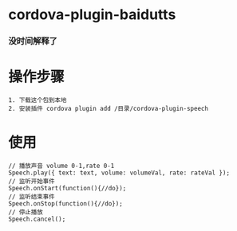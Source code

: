 # cordova-plugin-baidutts
### 没时间解释了

# 操作步骤
```
1. 下载这个包到本地
2. 安装插件 cordova plugin add /目录/cordova-plugin-speech
```

# 使用
```
// 播放声音 volume 0-1,rate 0-1
Speech.play({ text: text, volume: volumeVal, rate: rateVal });
// 监听开始事件
Speech.onStart(function(){//do});
// 监听结束事件
Speech.onStop(function(){//do});
// 停止播放
Speech.cancel();
```
